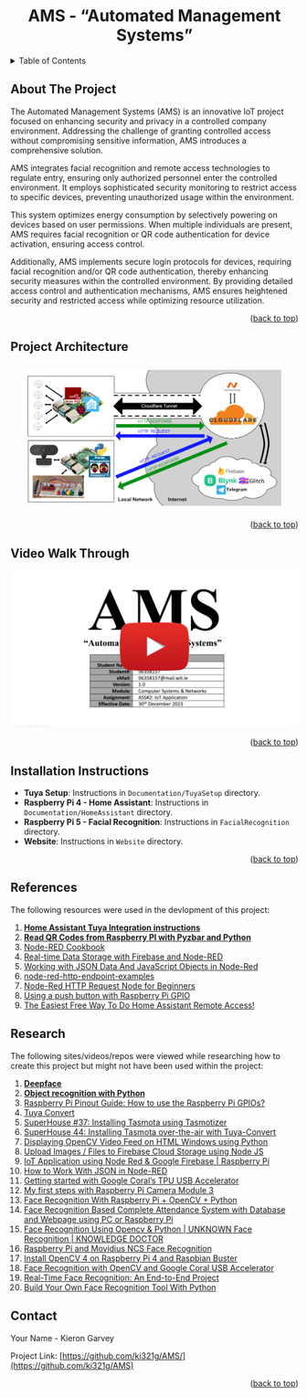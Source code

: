 <a name="readme-top"></a>
<!-- PROJECT SHIELDS -->
<!-- PROJECT LOGO -->
<div align="center">
  <h1 align="center">AMS - “Automated Management Systems”</h1>
<!--   <img src="readme/images/weathertop.png" alt="Logo">  -->
</div>
<!-- TABLE OF CONTENTS -->
<details>
  <summary>Table of Contents</summary>
  <ol>
    <li><a href="#about-the-project">About The Project</a></li>
    <li><a href="#project-architecture">Project Architecture</a></li>
    <li><a href="#video-walk-through">Video Walk Through</a></li>   
    <li><a href="#setup-steps">Setup Steps</a></li>
    <li><a href="#installation-instructions">Installation Instructions</a></li>
    <li><a href="#references">References</a></li>
    <li><a href="#contact">Contact</a></li>
  </ol>
</details>

<!-- ABOUT THE PROJECT -->
## About The Project
The Automated Management Systems (AMS) is an innovative IoT project focused on enhancing security and privacy in a controlled company environment. Addressing the challenge of granting controlled access without compromising sensitive information, AMS introduces a comprehensive solution.

AMS integrates facial recognition and remote access technologies to regulate entry, ensuring only authorized personnel enter the controlled environment. It employs sophisticated security monitoring to restrict access to specific devices, preventing unauthorized usage within the environment.

This system optimizes energy consumption by selectively powering on devices based on user permissions. When multiple individuals are present, AMS requires facial recognition or QR code authentication for device activation, ensuring access control.

Additionally, AMS implements secure login protocols for devices, requiring facial recognition and/or QR code authentication, thereby enhancing security measures within the controlled environment. By providing detailed access control and authentication mechanisms, AMS ensures heightened security and restricted access while optimizing resource utilization.
 
<p align="right">(<a href="#readme-top">back to top</a>)</p>

<!-- Project Architecture -->
## Project Architecture

<img align="center" width="90%" src="Assets/graph.jpg" style="max-width: 95%;margin:10px 20px"> 

<p align="right">(<a href="#readme-top">back to top</a>)</p>

<!-- VIDEO -->
## Video Walk Through
<a href="https://youtu.be/SJLO5kULhWg" target="_blank">
 <img src="Assets/youtube.svg" alt="Watch the video"/>
</a>
<p align="right">(<a href="#readme-top">back to top</a>)</p>

<!--
### Setup Steps
TBD - Systsem is not designed yet

<p align="right">(<a href="#readme-top">back to top</a>)</p>
-->

## Installation Instructions

- **Tuya Setup**: Instructions in `Documentation/TuyaSetup` directory.
- **Raspberry Pi 4 - Home Assistant**: Instructions in `Documentation/HomeAssistant` directory.
- **Raspberry Pi 5 - Facial Recognition**: Instructions in `FacialRecognition` directory.
- **Website**: Instructions in `Website` directory.

<p align="right">(<a href="#readme-top">back to top</a>)</p>

<!-- References -->
## References
The following resources were used in the devlopment of this project:

1. **[Home Assistant Tuya Integration instructions](https://www.home-assistant.io/integrations/tuya/)**
2. **[Read QR Codes from Raspberry PI with Pyzbar and Python](https://peppe8o.com/read-qr-codes-from-raspberry-pi-with-pyzbar-and-python/)**
3. [Node-RED Cookbook](https://cookbook.nodered.org/#http-endpoints)
4. [Real-time Data Storage with Firebase and Node-RED](https://randomnerdtutorials.com/real-time-storage-firebase-node-red/)
5. [Working with JSON Data And JavaScript Objects in Node-Red](https://stevesnoderedguide.com/working-with-json-data-node-red)
6. [node-red-http-endpoint-examples](https://github.com/rozek/node-red-http-endpoint-examples)
7. [Node-Red HTTP Request Node for Beginners](https://stevesnoderedguide.com/node-red-http-request-node-beginners)
8. [Using a push button with Raspberry Pi GPIO](https://raspberrypihq.com/use-a-push-button-with-raspberry-pi-gpio/)
9. [The Easiest Free Way To Do Home Assistant Remote Access!](https://youtu.be/xXAwT9N-7Hw?si=7lqC9qIAQdTMgROb)

<!-- Research -->
## Research
The following sites/videos/repos were viewed while researching how to create this project but might not have been used within the project:

1. **[Deepface]([https://www.home-assistant.io/integrations/tuya/](https://github.com/serengil/deepface))**
2. **[Object recognition with Python](https://www.aranacorp.com/en/object-recognition-with-python/)**
3. [Raspberry Pi Pinout Guide: How to use the Raspberry Pi GPIOs?](https://randomnerdtutorials.com/raspberry-pi-pinout-gpios/)
4. [Tuya Convert](https://tasmota.github.io/docs/Tuya-Convert/)
5. [SuperHouse #37: Installing Tasmota using Tasmotizer](https://www.youtube.com/watch?v=hIwIhu5OWiA)
6. [SuperHouse 44: Installing Tasmota over-the-air with Tuya-Convert](https://www.youtube.com/watch?v=UZgh5ItPS3k)
7. [Displaying OpenCV Video Feed on HTML Windows using Python](https://copyprogramming.com/howto/python-opencv-video-feed-to-html-windows?utm_content=cmp-true)
8. [Upload Images / Files to Firebase Cloud Storage using Node JS](https://youtu.be/CgMD6VykQXQ?feature=shared)
9. [IoT Application using Node Red & Google Firebase | Raspberry Pi](https://youtu.be/IItfEkeh9cA?feature=shared)
10. [How to Work With JSON in Node-RED](https://www.instructables.com/How-to-Work-With-JSON-in-Node-RED/)
11. [Getting started with Google Coral’s TPU USB Accelerator](https://pyimagesearch.com/2019/04/22/getting-started-with-google-corals-tpu-usb-accelerator/)
12. [My first steps with Raspberry Pi Camera Module 3](https://notenoughtech.com/raspberry-pi/raspberry-pi-camera-module-3/)
13. [Face Recognition With Raspberry Pi + OpenCV + Python](https://www.youtube.com/watch?v=o-x1PE0LVKM)
14. [Face Recognition Based Complete Attendance System with Database and Webpage using PC or Raspberry Pi](https://www.youtube.com/watch?v=qeHXHphI9cg)
15. [Face Recognition Using Opencv & Python | UNKNOWN Face Recognition | KNOWLEDGE DOCTOR](https://www.youtube.com/watch?v=LKPB8YM8awk)
16. [Raspberry Pi and Movidius NCS Face Recognition](https://pyimagesearch.com/2020/01/06/raspberry-pi-and-movidius-ncs-face-recognition/)
17. [Install OpenCV 4 on Raspberry Pi 4 and Raspbian Buster](https://pyimagesearch.com/2019/09/16/install-opencv-4-on-raspberry-pi-4-and-raspbian-buster/)
18. [Face Recognition with OpenCV and Google Coral USB Accelerator](https://codepal.ai/code-generator/query/kBtsUZuc/python-code-for-face-recognition-with-opencv-and-google-coral-usb-accelerator)
19. [Real-Time Face Recognition: An End-to-End Project](https://www.hackster.io/mjrobot/real-time-face-recognition-an-end-to-end-project-a10826)
20. [Build Your Own Face Recognition Tool With Python](https://realpython.com/face-recognition-with-python/#demo)


<!-- CONTACT -->
## Contact

Your Name - Kieron Garvey

Project Link: [https://github.com/ki321g/AMS/](https://github.com/ki321g/AMS)

<p align="right">(<a href="#readme-top">back to top</a>)</p>

